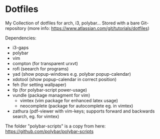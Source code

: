 # Dotfiles
My Collection of dotfiles for arch, i3, polybar...
Stored with a bare Git-repository (more info: https://www.atlassian.com/git/tutorials/dotfiles)

Dependencies:
- i3-gaps
- polybar
- vim
- compton (for transparent urxvt)
- rofi (seearch for programs)
- yad (show popup-windows e.g. polybar popup-calendar)
- xdotool (show popup-calendar in correct position)
- feh (for setting wallpaper)
- tlp (for polybar-script power-usage)
- vundle (package managment for vim)
	- vimtex (vim package for enhanced latex usage)
	- neocomplete (package for autocomplete eg. in vimtex)  
- zathura (pdf-viewer with vim-keys; supports forward and backwards search, eg. for vimtex)

The folder "polybar-scripts" is a copy from here: https://github.com/polybar/polybar-scripts
